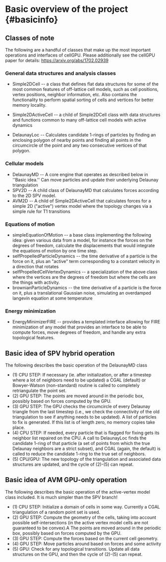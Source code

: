 # Basic overview of the project {#basicinfo}

## Classes of note

The following are a handful of classes that make up the most important operations and interfaces of cellGPU.
Please additionally see the cellGPU paper for details:
https://arxiv.org/abs/1702.02939

### General data structures and analysis classes

* Simple2DCell -- a class that defines flat data structures for some of the most common features of
off-lattice cell models, such as cell positions, vertex positions, neighbor information, etc. Also
contains the functionality to perform spatial sorting of cells and vertices for better memory locality.

* Simple2DActiveCell -- a child of Simple2DCell class with data structures and functions common to many
off-lattice cell models with active dynamics

* DelaunayLoc -- Calculates candidate 1-rings of particles by finding an enclosing polygon of nearby points
and finding all points in the circumcircle of the point and any two consecutive vertices of that polygon.

### Cellular models

* DelaunayMD -- A core engine that operates as described below in ''Basic idea.'' Can move particles
and update their underlying Delaunay triangulation
* SPV2D -- A child class of DelaunayMD that calculates forces according to the 2D SPV model.
* AVM2D -- A child of Simple2DActiveCell that calculates forces for a simple 2D ("active") vertex model
where the topology changes via a simple rule for T1 transitions

### Equations of motion

* simpleEquationOfMotion -- a base class implementing the following idea: given various data from a
model, for instance the forces on the degrees of freedom, calculate the displacements that would
integrate the equations of motion by one time step.
* selfPropelledParticleDynamics -- the time derivative of a particle is the force on it, plus an "active"
term corresponding to a constant velocity in a direction that rotates
* selfPropelledCellVertexDynamics -- a specialization of the above class where the vertices are the degrees
of freedom but where the cells are the things with activity.
* brownianParticleDynamics -- the time derivative of a particle is the force on it, plus a translational
Gaussian noise, simulating an overdamped langevin equation at some temperature

### Energy minimization

* EnergyMinimizerFIRE -- provides a templated interface allowing for FIRE minimization of any model
that provides an interface to be able to compute forces, move degrees of freedom, and handle any
extra topological features.

## Basic idea of SPV hybrid operation

The following describes the basic operation of the DelaunayMD class
* (1) CPU STEP: If necessary (ie. after initialization, or after a timestep where a lot of neighbors
need to be updated) a CGAL (default) or Bowyer-Watson (non-standard) routine is called to completely
retriangulate the point set.
* (2) GPU STEP: The points are moved around in the periodic box, possibly based on forces computed
by the GPU.
* (3) GPU STEP: The GPU checks the circumcircle of every Delaunay triangle from the last timestep
(i.e., we check the connectivity of the old triangulation to see if anything needs to be updated).
A list of particles to fix is generated. If this list is of length zero, no memory copies take place.
* (4) CPU STEP: If needed, every particle that is flagged for fixing gets its neighbor list repaired
on the CPU. A call to DelaunayLoc finds the candidate 1-ring of that particle (a set of points from
which the true Delaunay neighbors are a strict subset), and CGAL (again, the default) is called to
reduce the candidate 1-ring to the true set of neighbors.
* (5) CPU/GPU: The new topology of the triangulation and associated data structures are updated, and
the cycle of (2)-(5) can repeat.

## Basic idea of AVM GPU-only operation

The following describes the basic operation of the active-vertex model class included. It is much
simpler than the SPV branch!
* (1) CPU STEP: Initialize a domain of cells in some way. Currently a CGAL triangulation of a random
point set is used.
* (2) GPU STEP: Compute the geometry of the cells, taking into account possible self-intersections
(in the active vertex model cells are not guaranteed to be convex).A
The points are moved around in the periodic box, possibly based on forces computed by the GPU.
* (3) GPU STEP: Compute the forces based on the current cell geometry.
* (4) GPU STEP: Move particles around based on forces and some activity
* (5) GPU: Check for any topological transitions. Update all data structures on the GPU, and then
the cycle of (2)-(5) can repeat.


